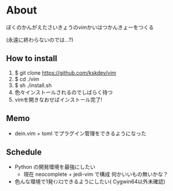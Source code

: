 # About
ぼくのかんがえたさいきょうのvimかいはつかんきょーをつくる

(永遠に終わらないのでは...?)

## How to install
1. $ git clone https://github.com/kskdev/vim
2. $ cd ./vim
3. $ sh ./install.sh
4. 色々インストールされるのでしばらく待つ
5. vimを開きなおせばインストール完了!

## Memo
- dein.vim + toml でプラグイン管理をできるようになった

## Schedule
- Python の開発環境を最強にしたい 
  - 現在 neocomplete + jedi-vim で構成 何かいいもの無いかな？
- 色んな環境で1発ｲﾝｽｺできるようにしたい( Cygwin64以外未確認)
